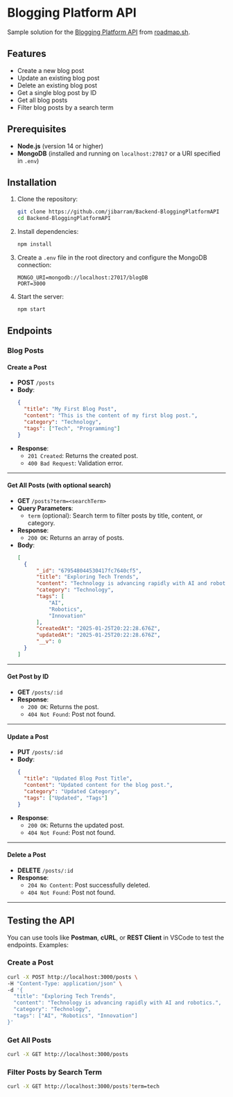 # Blogging Platform API
Sample solution for the [Blogging Platform API](https://roadmap.sh/projects/blogging-platform-api) from [roadmap.sh](https://roadmap.sh).

## Features

- Create a new blog post
- Update an existing blog post
- Delete an existing blog post
- Get a single blog post by ID
- Get all blog posts
- Filter blog posts by a search term

## Prerequisites

- **Node.js** (version 14 or higher)
- **MongoDB** (installed and running on `localhost:27017` or a URI specified in `.env`)

## Installation

1. Clone the repository:
   ```bash
   git clone https://github.com/jibarram/Backend-BloggingPlatformAPI
   cd Backend-BloggingPlatformAPI
   ```

2. Install dependencies:
   ```bash
   npm install
   ```

3. Create a `.env` file in the root directory and configure the MongoDB connection:
   ```env
   MONGO_URI=mongodb://localhost:27017/blogDB
   PORT=3000
   ```

4. Start the server:
   ```bash
   npm start
   ```

## Endpoints

### **Blog Posts**

#### Create a Post
- **POST** `/posts`
- **Body**:
  ```json
  {
    "title": "My First Blog Post",
    "content": "This is the content of my first blog post.",
    "category": "Technology",
    "tags": ["Tech", "Programming"]
  }
  ```
- **Response**:
  - `201 Created`: Returns the created post.
  - `400 Bad Request`: Validation error.

---

#### Get All Posts (with optional search)
- **GET** `/posts?term=<searchTerm>`
- **Query Parameters**:
  - `term` (optional): Search term to filter posts by title, content, or category.
- **Response**:
  - `200 OK`: Returns an array of posts.
- **Body**:
  ```json
  [
    {
        "_id": "679548044530417fc7640cf5",
        "title": "Exploring Tech Trends",
        "content": "Technology is advancing rapidly with AI and robotics.",
        "category": "Technology",
        "tags": [
            "AI",
            "Robotics",
            "Innovation"
        ],
        "createdAt": "2025-01-25T20:22:28.676Z",
        "updatedAt": "2025-01-25T20:22:28.676Z",
        "__v": 0
    }
  ]

---

#### Get Post by ID
- **GET** `/posts/:id`
- **Response**:
  - `200 OK`: Returns the post.
  - `404 Not Found`: Post not found.

---

#### Update a Post
- **PUT** `/posts/:id`
- **Body**:
  ```json
  {
    "title": "Updated Blog Post Title",
    "content": "Updated content for the blog post.",
    "category": "Updated Category",
    "tags": ["Updated", "Tags"]
  }
  ```
- **Response**:
  - `200 OK`: Returns the updated post.
  - `404 Not Found`: Post not found.

---

#### Delete a Post
- **DELETE** `/posts/:id`
- **Response**:
  - `204 No Content`: Post successfully deleted.
  - `404 Not Found`: Post not found.

---

## Testing the API

You can use tools like **Postman**, **cURL**, or **REST Client** in VSCode to test the endpoints. Examples:

### Create a Post
```bash
curl -X POST http://localhost:3000/posts \
-H "Content-Type: application/json" \
-d '{
  "title": "Exploring Tech Trends",
  "content": "Technology is advancing rapidly with AI and robotics.",
  "category": "Technology",
  "tags": ["AI", "Robotics", "Innovation"]
}'
```

### Get All Posts
```bash
curl -X GET http://localhost:3000/posts
```

### Filter Posts by Search Term
```bash
curl -X GET http://localhost:3000/posts?term=tech
```